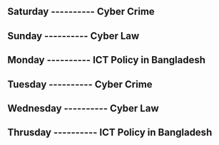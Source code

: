 ## **Saturday  ---------- Cyber Crime</br>**
## **Sunday    ----------  Cyber Law</br>**
## **Monday    ---------- ICT Policy in Bangladesh</br>**
## **Tuesday   ---------- Cyber Crime</br>**
## **Wednesday ---------- Cyber Law</br>**
## **Thrusday  ---------- ICT Policy in Bangladesh</br>**